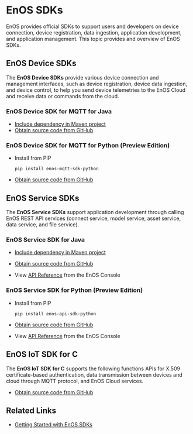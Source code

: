 # EnOS SDKs

EnOS provides official SDKs to support users and developers on device connection, device registration, data ingestion, application development, and application management. This topic provides and overview of EnOS SDKs.



## EnOS Device SDKs

The **EnOS Device SDKs** provide various device connection and management interfaces, such as device registration, device data ingestion, and device control, to help you send device telemetries to the EnOS Cloud and receive data or commands from the cloud.

### EnOS Device SDK for MQTT for Java

- [Include dependency in Maven project](https://mvnrepository.com/artifact/com.envisioniot/enos-mqtt/2.1.0)
- [Obtain source code from GitHub](https://github.com/EnvisionIot/enos-mqtt-sdk-java)

### EnOS Device SDK for MQTT for Python (Preview Edition)

- Install from PIP

  ```
  pip install enos-mqtt-sdk-python
  ```

- [Obtain source code from GitHub](https://github.com/EnvisionIot/enos-mqtt-sdk-python)



## EnOS Service SDKs

The **EnOS Service SDKs** support application development through calling EnOS REST API services (connect service, model service, asset service, data service, and file service).

### EnOS Service SDK for Java

- [Include dependency in Maven project](https://mvnrepository.com/artifact/com.envisioniot/enos-api/2.1.0)
- [Obtain source code from GitHub](https://github.com/EnvisionIot/enos-api-sdk-java)

- View [API Reference](https://www.envisioniot.com/docs/app-development/en/latest/gettingstarted_api#step-2-accessing-api-documentation) from the EnOS Console

### EnOS Service SDK for Python (Preview Edition)

- Install from PIP

  ```
  pip install enos-api-sdk-python
  ```

- [Obtain source code from GitHub](https://github.com/EnvisionIot/enos-api-sdk-python)

- View [API Reference](https://www.envisioniot.com/docs/app-development/en/latest/gettingstarted_api#step-2-accessing-api-documentation) from the EnOS Console



## EnOS IoT SDK for C

The **EnOS IoT SDK for C** supports the following functions APIs for X.509 certificate-based authentication, data transmission between devices and cloud through MQTT protocol, and EnOS Cloud services.

- [Obtain source code from GitHub](https://github.com/EnvisionIot/enos-iot-sdk-c)



## Related Links

- [Getting Started with EnOS SDKs](gettingstarted_sdk)



<!-- ## EnOS Appframework Mars

The EnOS Appframework Mars SDK provides a framework and a set of easy-to-use APIs for application management (including permission authentication method) and application development.

- [Include dependency in Maven project](https://mvnrepository.com/artifact/com.envisioniot/enos-appframework-mars/0.1.0) -->
